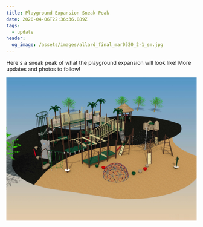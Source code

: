 ```yaml
---
title: Playground Expansion Sneak Peak
date: 2020-04-06T22:36:36.889Z
tags:
  - update
header:
  og_image: /assets/images/allard_final_mar0520_2-1_sm.jpg
---
```

Here's a sneak peak of what the playground expansion will look like! More updates and photos to follow!

![](/assets/images/allard_final_mar0520_2-1.jpg "Playground rendering")